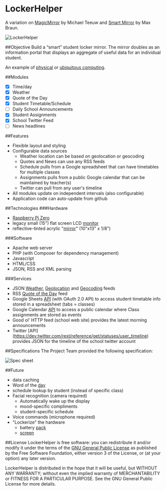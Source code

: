 LockerHelper
============
A variation on [MagicMirror](https://github.com/MichMich/MagicMirror) by Michael Teeuw and [Smart Mirror](https://github.com/maxbbraun/mirror) by Max Braun.

![LockerHelper](https://raw.githubusercontent.com/wiki/cmcinroy/LockerHelper/images/IMG_20160429_063851_sm.jpg)

##Objective
Build a “smart” student locker mirror.
The mirror doubles as an information portal that displays an aggregate of useful data for an individual student.

An example of [physical](https://en.wikipedia.org/wiki/Physical_computing) or [ubiquitous computing](https://en.wikipedia.org/wiki/Ubiquitous_computing).

##Modules
- [x] Time/day
- [x] Weather
- [x] Quote of the Day
- [x] Student Timetable/Schedule
- [ ] Daily School Announcements
- [x] Student Assignments
- [x] School Twitter Feed
- [ ] News headlines

##Features
- Flexible layout and styling
- Configurable data sources
  - Weather location can be based on geolocation or geocoding
  - Quotes and News can use any RSS feeds
  - Schedule pulls from a Google spreadsheet that can have timetables for multiple classes
  - Assignments pulls from a public Google calendar that can be maintained by teacher(s)
  - Twitter can pull from any user's timeline
- All modules update on independent intervals (also configurable)
- Application code can auto-update from github

##Technologies
###Hardware
- [Raspberry Pi Zero](https://www.raspberrypi.org/blog/raspberry-pi-zero/)
- legacy small (15") flat screen LCD [monitor](http://www.cnet.com/products/nec-multisync-lcd1545v-lcd-monitor-15-series/specs/#p=nec-multisync-lcd1545v-lcd-monitor-15-lcd1545vbk/)
- reflective-tinted acrylic "[mirror](http://www.metcalfglassltd.ca/)" (10"x13" x 1/8")

###Software
- Apache web server
- PHP (with Composer for dependency management)
- Javascript
- HTML/CSS
- JSON, RSS and XML parsing

###Services
- JSON [Weather](http://forecast.io/), [Geolocation](http://geoip.nekudo.com/) and [Geocoding](https://developers.google.com/maps/documentation/geocoding/intro) feeds
- RSS [Quote of the Day](http://www.brainyquote.com/quotes_of_the_day.html) feed
- Google Sheets [API](https://developers.google.com/google-apps/spreadsheets/) (with OAuth 2.0 API) to access student timetable info stored in a spreadsheet (tabs = classes)
- Google Calendar [API](https://developers.google.com/google-apps/calendar/) to access a public calendar where Class assignments are stored as events
- Good ol' HTTP feed (school web site) provides the latest morning announcements
- Twitter [API] (https://dev.twitter.com/rest/reference/get/statuses/user_timeline) provides JSON for the timeline of the school twitter account

##Specifications
The Project Team provided the following specification:

![Spec sheet](https://raw.githubusercontent.com/wiki/cmcinroy/LockerHelper/images/IMG_20160406_165511_sm.jpg)

##Future
- data caching
- Word of the [day](http://wordnik.com/)
- schedule lookup by student (instead of specific class)
- Facial recognition (camera required)
  - Automatically wake up the display
  - mood-specific compliments
  - student-specific schedule
- Voice commands (microphone required)
- "Lockerize" the hardware
  - battery [pack](https://www.adafruit.com/products/1944)
  - [screen](https://www.adafruit.com/categories/336)


##License
LockerHelper is free software: you can redistribute it and/or modify it under the terms of the [GNU General Public License](http://www.gnu.org/licenses/gpl.html) as published by the Free Software Foundation, either version 3 of the License, or (at your option) any later version.

LockerHelper is distributed in the hope that it will be useful, but WITHOUT ANY WARRANTY; without even the implied warranty of MERCHANTABILITY or FITNESS FOR A PARTICULAR PURPOSE. See the GNU General Public License for more details.
